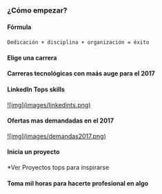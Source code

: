 ### ¿Cómo empezar?


#### Fórmula
	Dedicación + disciplina + organización = éxito


#### Elige una carrera 


#### Carreras tecnológicas con maás auge para el 2017

#### LinkedIn Tops skills
<a class="img-size" href="https://learning.linkedin.com/week-of-learning/top-skills" target="_blank">
	![img](images/linkedints.png)
</a>


#### Ofertas mas demandadas en el 2017
<a class="img-size" href="https://openwebinars.net/blog/los-5-perfiles-IT-mas-demandados-para-2017/" target="_blank">
	![img](images/demandas2017.png)
</a>


#### Inicia un proyecto
   *Ver Proyectos tops para inspirarse


#### Toma mil horas para hacerte profesional en algo


